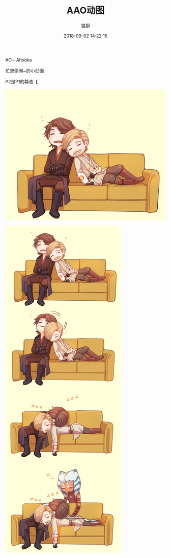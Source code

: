 ﻿---
layout: post
title: AAO动图
date: 2018-09-02 14:22:15
updated: 2018-09-02 15:02:46
comments: true
categories: [Photo]
tags: [AO, obikin, obi-wan kenobi, anakin skywalker, 星球大战, star wars, ahsoka tano]
author: "猫厨"
description: ""
toc: true
---

<p>AO＋Ahsoka</p> 
<p>忙里偷闲~的小动画</p> 
<p>P2是P1的静态【</p>

![](https://raw.githubusercontent.com/alicewish/meowchain247/master/img_cVZNdzJtQk9JV2ZkdmRVUUJxeTdWaXBwbFlnYkt5VTlGaGdxS1phRE95QlNramhMdktMNjFBPT0.gif)

![](https://raw.githubusercontent.com/alicewish/meowchain247/master/img_cVZNdzJtQk9JV2RFbE1rZnk3OVpJWVRjUitiYTZDM1ZTMXdHcTNUdEJ2cU9xS2tOQURiMklnPT0.jpg)